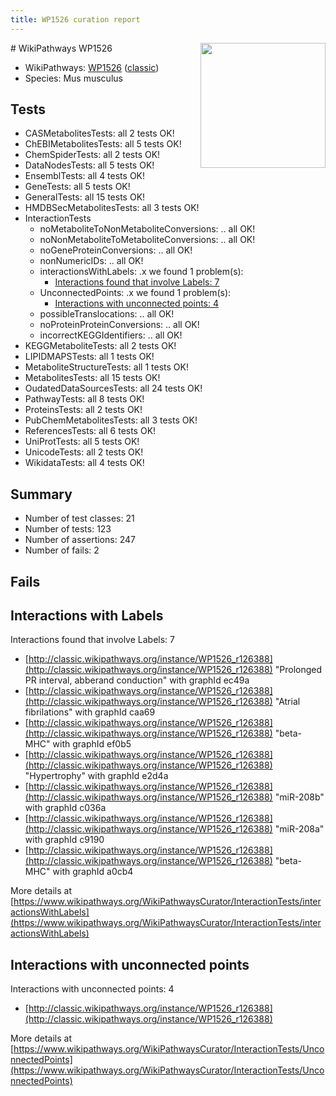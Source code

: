 ```yaml
---
title: WP1526 curation report
---
```


<img style="float: right; width: 200px" src="https://upload.wikimedia.org/wikipedia/commons/thumb/8/83/Wplogo_with_text_500.png/640px-Wplogo_with_text_500.png" />
# WikiPathways WP1526

* WikiPathways: [WP1526](https://wikipathways.org/pathways/WP1526) ([classic](https://classic.wikipathways.org/instance/WP1526))
* Species: Mus musculus
## Tests
* CASMetabolitesTests: all 2 tests OK!
* ChEBIMetabolitesTests: all 5 tests OK!
* ChemSpiderTests: all 2 tests OK!
* DataNodesTests: all 5 tests OK!
* EnsemblTests: all 4 tests OK!
* GeneTests: all 5 tests OK!
* GeneralTests: all 15 tests OK!
* HMDBSecMetabolitesTests: all 3 tests OK!
* InteractionTests
    * noMetaboliteToNonMetaboliteConversions: .. all OK!
    * noNonMetaboliteToMetaboliteConversions: .. all OK!
    * noGeneProteinConversions: .. all OK!
    * nonNumericIDs: .. all OK!
    * interactionsWithLabels: .x we found 1 problem(s):
        * [Interactions found that involve Labels: 7](#630d267e)
    * UnconnectedPoints: .x we found 1 problem(s):
        * [Interactions with unconnected points: 4](#35a61adc)
    * possibleTranslocations: .. all OK!
    * noProteinProteinConversions: .. all OK!
    * incorrectKEGGIdentifiers: .. all OK!
* KEGGMetaboliteTests: all 2 tests OK!
* LIPIDMAPSTests: all 1 tests OK!
* MetaboliteStructureTests: all 1 tests OK!
* MetabolitesTests: all 15 tests OK!
* OudatedDataSourcesTests: all 24 tests OK!
* PathwayTests: all 8 tests OK!
* ProteinsTests: all 2 tests OK!
* PubChemMetabolitesTests: all 3 tests OK!
* ReferencesTests: all 6 tests OK!
* UniProtTests: all 5 tests OK!
* UnicodeTests: all 2 tests OK!
* WikidataTests: all 4 tests OK!


## Summary

* Number of test classes: 21
* Number of tests: 123
* Number of assertions: 247
* Number of fails: 2

## Fails

<a name="630d267e" />

## Interactions with Labels

Interactions found that involve Labels: 7

* [http://classic.wikipathways.org/instance/WP1526_r126388](http://classic.wikipathways.org/instance/WP1526_r126388) "Prolonged PR interval, abberand conduction" with graphId ec49a
* [http://classic.wikipathways.org/instance/WP1526_r126388](http://classic.wikipathways.org/instance/WP1526_r126388) "Atrial fibrilations" with graphId caa69
* [http://classic.wikipathways.org/instance/WP1526_r126388](http://classic.wikipathways.org/instance/WP1526_r126388) "beta-MHC" with graphId ef0b5
* [http://classic.wikipathways.org/instance/WP1526_r126388](http://classic.wikipathways.org/instance/WP1526_r126388) "Hypertrophy" with graphId e2d4a
* [http://classic.wikipathways.org/instance/WP1526_r126388](http://classic.wikipathways.org/instance/WP1526_r126388) "miR-208b" with graphId c036a
* [http://classic.wikipathways.org/instance/WP1526_r126388](http://classic.wikipathways.org/instance/WP1526_r126388) "miR-208a" with graphId c9190
* [http://classic.wikipathways.org/instance/WP1526_r126388](http://classic.wikipathways.org/instance/WP1526_r126388) "beta-MHC" with graphId a0cb4


More details at [https://www.wikipathways.org/WikiPathwaysCurator/InteractionTests/interactionsWithLabels](https://www.wikipathways.org/WikiPathwaysCurator/InteractionTests/interactionsWithLabels)

<a name="35a61adc" />

## Interactions with unconnected points

Interactions with unconnected points: 4

* [http://classic.wikipathways.org/instance/WP1526_r126388](http://classic.wikipathways.org/instance/WP1526_r126388)


More details at [https://www.wikipathways.org/WikiPathwaysCurator/InteractionTests/UnconnectedPoints](https://www.wikipathways.org/WikiPathwaysCurator/InteractionTests/UnconnectedPoints)

